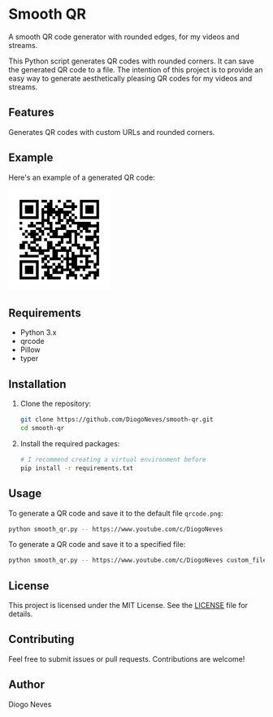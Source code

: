 # Smooth QR

A smooth QR code generator with rounded edges, for my videos and streams.

This Python script generates QR codes with rounded corners. It can save the generated QR code to a file. The intention of this project is to provide an easy way to generate aesthetically pleasing QR codes for my videos and streams.

## Features

Generates QR codes with custom URLs and rounded corners.

## Example

Here's an example of a generated QR code:

<img src="qrcode.png" alt="QR Code" width="200">

## Requirements

- Python 3.x
- qrcode
- Pillow
- typer

## Installation

1. Clone the repository:

    ```sh
    git clone https://github.com/DiogoNeves/smooth-qr.git
    cd smooth-qr
    ```

2. Install the required packages:

    ```sh
    # I recommend creating a virtual environment before
    pip install -r requirements.txt
    ```

## Usage

To generate a QR code and save it to the default file `qrcode.png`:

```sh
python smooth_qr.py -- https://www.youtube.com/c/DiogoNeves
```

To generate a QR code and save it to a specified file:

```sh
python smooth_qr.py -- https://www.youtube.com/c/DiogoNeves custom_filename.png
```

## License

This project is licensed under the MIT License. See the [LICENSE](LICENSE) file for details.

## Contributing

Feel free to submit issues or pull requests. Contributions are welcome!

## Author

Diogo Neves
